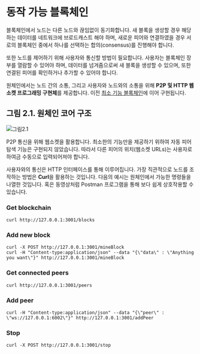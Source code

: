 # 동작 가능 블록체인
블록체인에서 노드는 다른 노드와 끊임없이 동기화합니다. 새 블록을 생성할 경우 해당하는 데이터를 네트워크에 브로드캐스트 해야 하며, 새로운 피어와 연결하였을 경우 서로의 블록체인 중에서 하나를 선택하는 합의(consensus)를 진행해야 합니다.
   
또한 노드를 제어하기 위해 사용자와 통신할 방법이 필요합니다. 사용자는 블록체인 장부를 열람할 수 있어야 하며, 데이터를 넘겨줌으로써 새 블록을 생성할 수 있으며, 또한 연결된 피어를 확인하거나 추가할 수 있어야 합니다.
   
원체인에서는 노드 간의 소통, 그리고 사용자와 노드와의 소통을 위해 **P2P 및 HTTP 웹소켓 프로그래밍 구현체**를 제공합니다. 이전 [최소 기능 블록체인](https://github.com/JOYUJEONG/onechain/blob/master/1_minimal_functional/README.md)에 이어 구현됩니다.

## 그림 2.1. 원체인 코어 구조
![그림2.1](https://github.com/JOYUJEONG/onechain/blob/master/2_drivable/images/2-1.png)

P2P 통신을 위해 웹소켓을 활용합니다. 최소한의 기능만을 제공하기 위하여 자동 피어 탐색 기능은 구현되지 않았습니다. 따라서 다른 피어의 위치(웹소켓 URLs)는 사용자로 하여금 수동으로 입력되어져야 합니다.
   
사용자와의 통신은 HTTP 인터페이스를 통해 이루어집니다. 가장 직관적으로 노드를 조작하는 방법은 **Curl**을 활용하는 것입니다. 다음의 예시는 원체인에서 가능한 명령들을 나열한 것입니다. 혹은 동영상처럼 Postman 프로그램을 통해 보다 쉽게 상호작용할 수 있습니다.

### Get blockchain
```
curl http://127.0.0.1:3001/blocks
```

### Add new block
```
curl -X POST http://127.0.0.1:3001/mineBlock
curl -H "Content-type:application/json" --data "{\"data\" : \"Anything you want\"}" http://127.0.0.1:3001/mineBlock
```

### Get connected peers
```
curl http://127.0.0.1:3001/peers
```

### Add peer
```
curl -H "Content-type:application/json" --data "{\"peer\" : \"ws://127.0.0.1:6002\"}" http://127.0.0.1:3001/addPeer
```

### Stop
```
curl -X POST http://127.0.0.1:3001/stop
```
